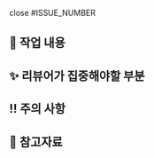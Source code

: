 close #ISSUE_NUMBER

## 📝 작업 내용

<!-- 작업한 UI 있으면 UI 첨부 -->
<!-- 작업 내용 -->

## :sparkles: 리뷰어가 집중해야할 부분

<!-- 집중적으로 확인해주어야 할 부분 -->

## ‼️ 주의 사항

<!-- 해당 작업에서 주의해아할 사항  -->

## 🔗 참고자료

<!-- 디자인 시안 링크 또는 레퍼런스 등 참고할만한 자료 -->
